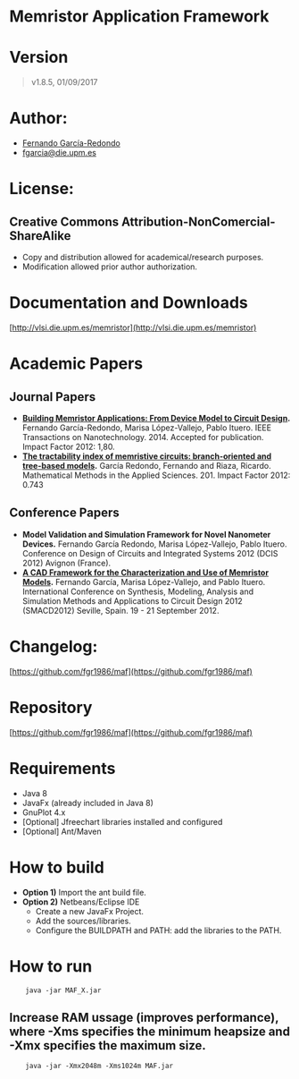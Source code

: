 # Memristor Application Framework

# Version
> v1.8.5, 01/09/2017

# Author:
* [Fernando García-Redondo](http://www.fernandeando.com/profile.html)
* [fgarcia@die.upm.es](mailto:fgarcia@die.upm.es)

# License:
## **Creative Commons Attribution-NonComercial-ShareAlike**
* Copy and distribution allowed for academical/research purposes.
* Modification allowed prior author authorization.

# Documentation and Downloads
[http://vlsi.die.upm.es/memristor](http://vlsi.die.upm.es/memristor)

# Academic Papers
## Journal Papers
* **[Building Memristor Applications: From Device Model to Circuit Design](http://dx.doi.org/10.1109/TNANO.2014.2345093).** Fernando García-Redondo, Marisa López-Vallejo, Pablo Ituero. IEEE Transactions on Nanotechnology. 2014. Accepted for publication. Impact Factor 2012: 1,80.
* **[The tractability index of memristive circuits: branch-oriented and tree-based models](http://oa.upm.es/10286/1/tractmem1.pdf).** García Redondo, Fernando and Riaza, Ricardo. Mathematical Methods in the Applied Sciences. 201. Impact Factor 2012: 0.743

## Conference Papers
* **Model Validation and Simulation Framework for Novel Nanometer Devices.** Fernando García Redondo, Marisa López-Vallejo, Pablo Ituero. Conference on Design of Circuits and Integrated Systems 2012 (DCIS 2012) Avignon (France).
* **[A CAD Framework for the Characterization and Use of Memristor Models](http://dx.doi.org/10.1109/SMACD.2012.6339408).** Fernando García, Marisa López-Vallejo, and Pablo Ituero. International Conference on Synthesis, Modeling, Analysis and Simulation Methods and Applications to Circuit Design 2012 (SMACD2012) Seville, Spain. 19 - 21 September 2012.

# Changelog:
[https://github.com/fgr1986/maf](https://github.com/fgr1986/maf)

# Repository
[https://github.com/fgr1986/maf](https://github.com/fgr1986/maf)


# Requirements
* Java 8
* JavaFx (already included in Java 8)
* GnuPlot 4.x
* [Optional] Jfreechart libraries installed and configured
* [Optional] Ant/Maven

# How to build
* **Option 1)** Import the ant build file.
* **Option 2)** Netbeans/Eclipse IDE
	* Create a new JavaFx Project.
	* Add the sources/libraries.
	* Configure the BUILDPATH and PATH: add the libraries to the PATH.

# How to run

		java -jar MAF_X.jar

## Increase RAM ussage (improves performance), where  -Xms specifies the minimum heapsize and -Xmx specifies the maximum size.

		java -jar -Xmx2048m -Xms1024m MAF.jar
